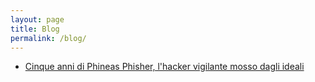 ```yaml
---
layout: page
title: Blog
permalink: /blog/
---
```


- [Cinque anni di Phineas Phisher, l'hacker vigilante mosso dagli ideali](https://edoardopigaiani.github.io/2019/08/07/Cinque-anni-di-Phineas-Phisher.html)